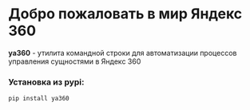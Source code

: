 # Добро пожаловать в мир Яндекс 360
**ya360** - утилита командной строки для автоматизации процессов управления сущностями в Яндекс 360
### Установка из pypi:
```
pip install ya360
```

